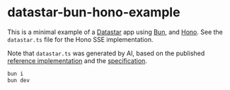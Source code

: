 # datastar-bun-hono-example

This is a minimal example of a [Datastar](https://data-star.dev/) app using
[Bun](https://bun.sh/), and [Hono](https://hono.dev/). See the `datastar.ts`
file for the Hono SSE implementation.

Note that `datastar.ts` was generated by AI, based on the published
[reference implementation](https://github.com/starfederation/datastar/tree/main/sdk/typescript/src)
and the [specification](https://github.com/starfederation/datastar/tree/main/sdk).

```bash
bun i
bun dev
```
